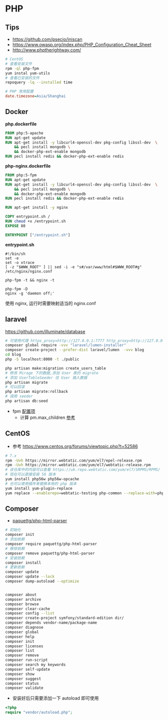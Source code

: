 # PHP

## Tips
* https://github.com/psecio/iniscan
* https://www.owasp.org/index.php/PHP_Configuration_Cheat_Sheet
* http://www.phptherightway.com/

```bash
# CentOS
# 查看安装文件
rpm -ql php-fpm
yum instal yum-utils
# 查看已安装的文件
repoquery -lq --installed time
```

```ini
# PHP 常用配置
date.timezone=Asia/Shanghai
```

## Docker

__php.dockerfile__
```dockerfile
FROM php:5-apache
RUN apt-get update
RUN apt-get install -y libcurl4-openssl-dev pkg-config libssl-dev  \
    && pecl install mongodb \
    && docker-php-ext-enable mongodb
RUN pecl install redis && docker-php-ext-enable redis
```

__php-nginx.dockerfile__
```dockerfile
FROM php:5-fpm
RUN apt-get update
RUN apt-get install -y libcurl4-openssl-dev pkg-config libssl-dev  \
    && pecl install mongodb \
    && docker-php-ext-enable mongodb
RUN pecl install redis && docker-php-ext-enable redis

RUN apt-get install -y nginx

COPY entrypoint.sh /
RUN chmod +x /entrypoint.sh
EXPOSE 80

ENTRYPOINT ["/entrypoint.sh"]
```

__entrypoint.sh__
```shell
#!/bin/sh
set -e
set -o xtrace
[ -z "$WWW_ROOT" ] || sed -i -e "s#/var/www/html#$WWW_ROOT#g" /etc/nginx/nginx.conf

php-fpm -t && nginx -t

php-fpm -D
nginx -g 'daemon off;'
```

使用 nginx, 运行时需要映射适当的 nginx.conf

## laravel

https://github.com/illuminate/database

```bash
# 可使用代理 https_proxy=http://127.0.0.1:7777 http_proxy=http://127.0.0.1:7777
composer global require -vvv "laravel/lumen-installer"
composer create-project --prefer-dist laravel/lumen  -vvv blog
cd blog
php -S localhost:8000 -t ./public

php artisan make:migration create_users_table
# 修改 Mirage 下的数据,添加 User 表的 migrate
# 添加 UserTableSeeder 往 User 插入数据
php artisan migrate
# 可以回滚
php artisan migrate:rollback
# 调用 seeder
php artisan db:seed
```

* fpm [配置项](http://php.net/manual/zh/install.fpm.configuration.php)
  * 计算 pm.max_children [参考](http://myshell.co.uk/blog/2012/07/adjusting-child-processes-for-php-fpm-nginx/)

## CentOS
* 参考 https://www.centos.org/forums/viewtopic.php?t=52586
```bash
# 7.x
rpm -Uvh https://mirror.webtatic.com/yum/el7/epel-release.rpm
rpm -Uvh https://mirror.webtatic.com/yum/el7/webtatic-release.rpm
# 该仓库中的内容可以查看 https://uk.repo.webtatic.com/yum/el7/SRPMS/RPMS/
# 现在可以直接安装 56 版本
yum install php56w php56w-opcache
# 也可以使用插件来替换本地的 php 版本
yum install yum-plugin-replace
yum replace --enablerepo=webtatic-testing php-common --replace-with=php56w-common
```

## Composer
* [paquettg/php-html-parser](https://github.com/paquettg/php-html-parser)

```bash
# 初始化
composer init
# 添加依赖
composer require paquettg/php-html-parser
# 移除依赖
composer remove paquettg/php-html-parser
# 安装依赖
composer install
# 更新依赖
composer update
composer update --lock
composer dump-autoload --optimize


composer about
composer archive
composer browse
composer clear-cache
composer config --list
composer create-project symfony/standard-edition dir/
composer depends vendor-name/package-name
composer diagnose
composer global
composer help
composer init
composer licenses
composer list
composer remove
composer run-script
composer search my keywords
composer self-update
composer show
composer suggest
composer status
composer validate
```

* 安装好后只需要添加一下 autoload 即可使用
```php
<?php
require "vendor/autoload.php";
```
